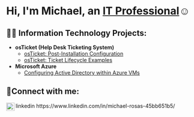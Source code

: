 <h1>Hi, I'm Michael, an <a href="https://www.linkedin.com/in/michael-rosas-45bb651b5/">IT Professional</a>☺</h1>

<h2>👨‍💻 Information Technology Projects:</h2>

- <b>osTicket (Help Desk Ticketing System)</b>
  - [osTicket: Post-Installation Configuration](https://github.com/michaelrosas806/post-install-config)
  - [osTicket: Ticket Lifecycle Examples](https://github.com/michaelrosas806/ticket-lifecycle)
- <b>Microsoft Azure</b>
  - [Configuring Active Directory within Azure VMs](https://github.com/michaelrosas806/configure-ad)
<h2>🤳Connect with me:</h2>
<img align="left" alt="Josh | LinkedIn" width="22px" src="https://cdn.jsdelivr.net/npm/simple-icons@v3/icons/linkedin.svg" />linkedin
https://www.linkedin.com/in/michael-rosas-45bb651b5/
